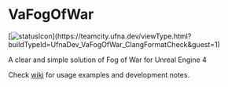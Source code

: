 # VaFogOfWar

[![statusIcon](https://teamcity.ufna.dev/app/rest/builds/buildType:(id:UfnaDev_VaFogOfWar_ClangFormatCheck)/statusIcon.svg)](https://teamcity.ufna.dev/viewType.html?buildTypeId=UfnaDev_VaFogOfWar_ClangFormatCheck&guest=1)

A clear and simple solution of Fog of War for Unreal Engine 4

Check [wiki](http://bit.ly/VaFogOfWar-Docs) for usage examples and development notes.
